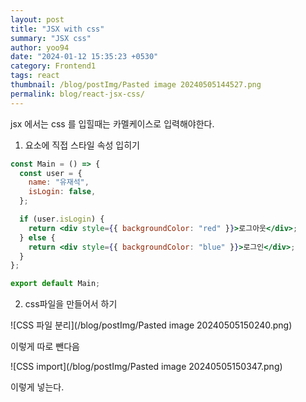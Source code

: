 ```yaml
---
layout: post
title: "JSX with css"
summary: "JSX css"
author: yoo94
date: "2024-01-12 15:35:23 +0530"
category: Frontend1
tags: react
thumbnail: /blog/postImg/Pasted image 20240505144527.png
permalink: blog/react-jsx-css/
---
```


jsx 에서는 css 를 입힐때는 카멜케이스로 입력해야한다.

1. 요소에 직접 스타일 속성 입히기

```jsx
const Main = () => {
  const user = {
    name: "유재석",
    isLogin: false,
  };

  if (user.isLogin) {
    return <div style={{ backgroundColor: "red" }}>로그아웃</div>;
  } else {
    return <div style={{ backgroundColor: "blue" }}>로그인</div>;
  }
};

export default Main;
```

2. css파일을 만들어서 하기

![CSS 파일 분리](/blog/postImg/Pasted image 20240505150240.png)

이렇게 따로 뺀다음

![CSS import](/blog/postImg/Pasted image 20240505150347.png)

이렇게 넣는다.
